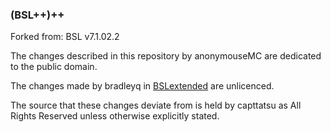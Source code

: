 ### (BSL++)++

Forked from: BSL v7.1.02.2

The changes described in this repository by anonymouseMC are dedicated to the public domain.

The changes made by bradleyq in [BSLextended](https://github.com/bradleyq/BSLextended) are unlicenced.

The source that these changes deviate from is held by capttatsu as All Rights Reserved unless otherwise explicitly stated.
